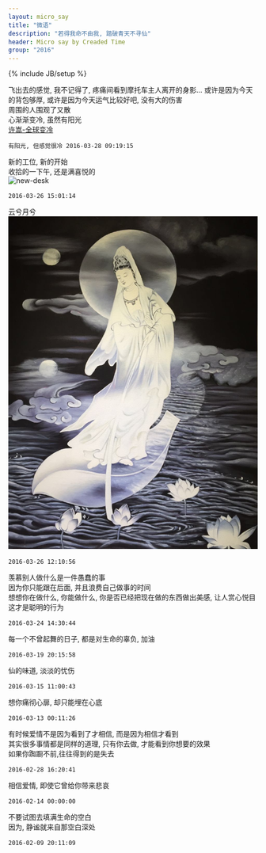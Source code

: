 ```yaml
---
layout: micro_say
title: "微语"
description: "若得我命不由我, 踏破青天不寻仙"
header: Micro say by Creaded Time
group: "2016"
---
```

{% include JB/setup %} 

飞出去的感觉, 我不记得了, 疼痛间看到摩托车主人离开的身影...
或许是因为今天的背包够厚, 或许是因为今天运气比较好吧, 没有大的伤害  
周围的人围观了又散  
心渐渐变冷, 虽然有阳光  
[许嵩-全球变冷](http://y.qq.com/#type=song&mid=0032LOlQ4flZuv&tpl=yqq_song_detail&play=1)  

	有阳光, 但感觉很冷 2016-03-28 09:19:15

新的工位, 新的开始   
收拾的一下午, 还是满喜悦的  
![new-desk](/assets/imgs/2016/new-desk.jpg)

	2016-03-26 15:01:14

云兮月兮  
![云兮月兮](/assets/imgs/2016/yunxiyuexi.jpg)  

	2016-03-26 12:10:56

羡慕别人做什么是一件愚蠢的事  
因为你只能跟在后面, 并且浪费自己做事的时间  
想想你在做什么, 你能做什么, 你是否已经把现在做的东西做出美感, 让人赏心悦目  
这才是聪明的行为    

	2016-03-24 14:30:44


每一个不曾起舞的日子, 都是对生命的辜负, 加油  

	2016-03-19 20:15:58

仙的味道, 淡淡的忧伤  

	2016-03-15 11:00:43


想你痛彻心扉, 却只能埋在心底  

	2016-03-13 00:11:26

有时候爱情不是因为看到了才相信, 而是因为相信才看到  
其实很多事情都是同样的道理, 只有你去做, 才能看到你想要的效果    
如果你踟蹰不前,往往得到的是失去  

	2016-02-28 16:20:41


相信爱情, 即使它曾给你带来悲哀  

	2016-02-14 00:00:00

不要试图去填满生命的空白  
因为, 静谧就来自那空白深处  

	2016-02-09 20:11:09


